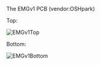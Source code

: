 
The EMGv1 PCB (vendor:OSHpark)

Top:

![EMGv1Top](https://github.com/tony1945/EMGMonitor/blob/master/hardware/circuit/img/top_OSHpark.png)

Bottom:

![EMGv1Bottom](https://github.com/tony1945/EMGMonitor/blob/master/hardware/circuit/img/bottom_OSHpark.png)
